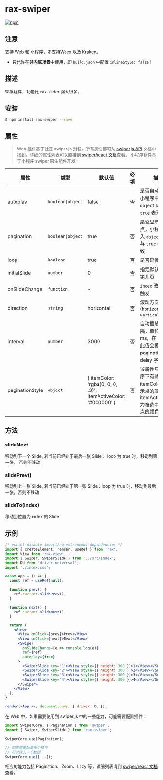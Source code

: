 # rax-swiper

[![npm](https://img.shields.io/npm/v/rax-swiper.svg)](https://www.npmjs.com/package/rax-swiper)

## 注意

支持 Web 和 小程序，不支持Weex 以及 Kraken。

- 只允许在**非内联场景**中使用，即 `build.json` 中配置 `inlineStyle: false`！

## 描述

轮播组件，功能比 rax-slider 强大很多。

## 安装

```bash
$ npm install rax-swiper --save
```

## 属性

> Web 组件基于社区 swiper.js 封装，所有属性都可从 [swiper.js API](https://swiperjs.com/api/) 文档中找到。详细的属性列表可以直接到 [swiper/react 文档](https://swiperjs.com/react)查看。
> 小程序组件基于小程序 swiper 原生组件开发。

| **属性**      | **类型**          | **默认值** | **必填** | **描述**                             |
| ------------- | ----------------- | ---------- | -------- | ------------------------------------ |
| autoplay      | `boolean\|object` | false      | 否       | 是否自动播放，小程序中传入 `object` 时，与 `true` 表现一致                         |
| pagination    | `boolean\|object` | true       | 否       | 是否显示指示点，小程序中传入 `object` 时，与 `true` 表现一致                     |
| loop          | `boolean`         | true       | 否       | 是否是循环播放                       |
| initialSlide  | `number`          | 0          | 否       | 指定默认初始化第几页                 |
| onSlideChange | `function`        | -          | 否       | `index` 改变时会触发                 |
| direction     | `string`          | horizontal | 否       | 滚动方向 (`horizontal` / `vertical`) |
| interval     | `number`          | 3000 | 否       | 自动播放的间隔，单位为 ms，在 web 中此值会覆盖 pagination 中 delay 字段 |
| paginationStyle | `object`       | { itemColor: 'rgba(0, 0, 0, .3)', itemActiveColor: '#000000' } | 否 | 该属性只在小程序下有效，itemColor 为指示点的颜色， itemActiveColor 为被选中的指示点的颜色 |

## 方法

### slideNext

移动到下一个 Slide, 若当前已经处于最后一张 Slide： loop 为 true 时，移动到第一张， 否则不移动

### slidePrev()

移动到上一张 Slide, 若当前已经处于第一张 Slide：loop 为 true 时，移动到最后一张，否则不移动
### slideTo(index)

移动到位置为 index 的 Slide
## 示例

```jsx
/* eslint-disable import/no-extraneous-dependencies */
import { createElement, render, useRef } from 'rax';
import View from 'rax-view';
import { Swiper, SwiperSlide } from '../src/index';
import DU from 'driver-universal';
import './index.css';

const App = () => {
  const ref = useRef(null);

  function prev() {
    ref.current.slidePrev();
  }

  function next() {
    ref.current.slideNext();
  }

  return (
    <View>
      <View onClick={prev}>Prev</View>
      <View onClick={next}>Next</View>
      <Swiper
        onSlideChange={e => console.log(e)}
        ref={ref}
        autoplay={true}
      >
        <SwiperSlide key="1"><View style={{ height: 300 }}>1</View></SwiperSlide>
        <SwiperSlide key="2"><View style={{ height: 300 }}>2</View></SwiperSlide>
        <SwiperSlide key="3"><View style={{ height: 300 }}>3</View></SwiperSlide>
        <SwiperSlide key="4"><View style={{ height: 300 }}>4</View></SwiperSlide>
      </Swiper>
    </View>
  );
}

render(<App />, document.body, { driver: DU });
```

在 Web 中，如果需要使用到 swiper.js 中的一些能力，可能需要配置插件：

```js
import SwiperCore, { Pagination } from 'swiper';
import { Swiper, SwiperSlide } from 'rax-swiper';

SwiperCore.use(Pagination);

// 如果需要配置多个插件
// 可以传入一个数组
SwiperCore.use([...]);
```

相应的能力包括 Pagination、Zoom、Lazy 等，详细列表请到 [swiper/react 文档](https://swiperjs.com/react#usage)查看。
